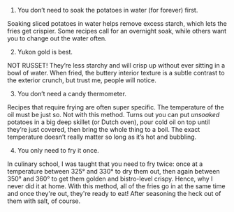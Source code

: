 1. You don’t need to soak the potatoes in water (for forever) first. 

Soaking sliced potatoes in water helps remove excess starch, which lets the fries get crispier. Some recipes call for an overnight soak, while others want you to change out the water often. 

2. Yukon gold is best. 

NOT RUSSET! They’re less starchy and will crisp up without ever sitting in a bowl of water. When fried, the buttery interior texture is a subtle contrast to the exterior crunch, but trust me, people will notice. 

3. You don’t need a candy thermometer. 

Recipes that require frying are often super specific. The temperature of the oil must be just so. Not with this method. Turns out you can put *unsoaked* potatoes in a big deep skillet (or Dutch oven), pour cold oil on top until they’re just covered, then bring the whole thing to a boil. The exact temperature doesn’t really matter so long as it’s hot and bubbling. 

4. You only need to fry it once. 

In culinary school, I was taught that you need to fry twice: once at a temperature between 325° and 330° to dry them out, then again between 350° and 360° to get them golden and bistro-level crispy. Hence, why I never did it at home. With this method, all of the fries go in at the same time and once they're out, they're ready to eat! After seasoning the heck out of them with salt, of course. 